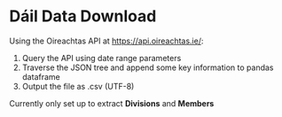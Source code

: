 # Dáil Data Download

Using the Oireachtas API at https://api.oireachtas.ie/:
1. Query the API using date range parameters
2. Traverse the JSON tree and append some key information to pandas dataframe
3. Output the file as .csv (UTF-8)

Currently only set up to extract **Divisions** and **Members**